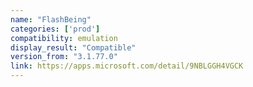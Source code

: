 ```yaml
---
name: "FlashBeing"
categories: ['prod']
compatibility: emulation
display_result: "Compatible"
version_from: "3.1.77.0"
link: https://apps.microsoft.com/detail/9NBLGGH4VGCK
---
```

